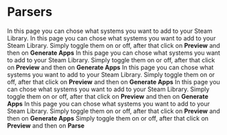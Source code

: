 # Parsers

In this page you can chose what systems you want to add to your Steam Library. In this page you can chose what systems you want to add to your Steam Library. Simply toggle them on or off, after that click on **Preview** and then on **Generate Apps** In this page you can chose what systems you want to add to your Steam Library. Simply toggle them on or off, after that click on **Preview** and then on **Generate Apps** In this page you can chose what systems you want to add to your Steam Library. Simply toggle them on or off, after that click on **Preview** and then on **Generate Apps** In this page you can chose what systems you want to add to your Steam Library. Simply toggle them on or off, after that click on **Preview** and then on **Generate Apps** In this page you can chose what systems you want to add to your Steam Library. Simply toggle them on or off, after that click on **Preview** and then on **Generate Apps** Simply toggle them on or off, after that click on **Preview** and then on **Parse**
